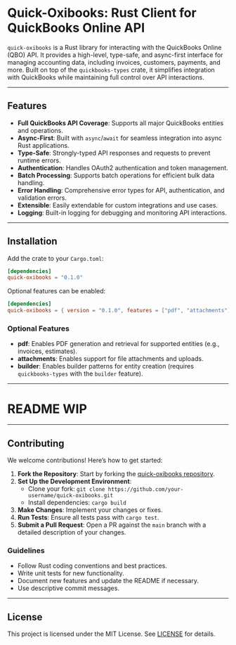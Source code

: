 # Quick-Oxibooks: Rust Client for QuickBooks Online API

<!-- [![Crates.io](https://img.shields.io/crates/v/quick-oxibooks)](https://crates.io/crates/quick-oxibooks)
[![Documentation](https://docs.rs/quick-oxibooks/badge.svg)](https://docs.rs/quick-oxibooks)
[![License](https://img.shields.io/crates/l/quick-oxibooks)](LICENSE) -->

`quick-oxibooks` is a Rust library for interacting with the QuickBooks Online (QBO) API. It provides a high-level, type-safe, and async-first interface for managing accounting data, including invoices, customers, payments, and more. Built on top of the `quickbooks-types` crate, it simplifies integration with QuickBooks while maintaining full control over API interactions.

---

## Features

- **Full QuickBooks API Coverage**: Supports all major QuickBooks entities and operations.
- **Async-First**: Built with `async`/`await` for seamless integration into async Rust applications.
- **Type-Safe**: Strongly-typed API responses and requests to prevent runtime errors.
- **Authentication**: Handles OAuth2 authentication and token management.
- **Batch Processing**: Supports batch operations for efficient bulk data handling.
- **Error Handling**: Comprehensive error types for API, authentication, and validation errors.
- **Extensible**: Easily extendable for custom integrations and use cases.
- **Logging**: Built-in logging for debugging and monitoring API interactions.

---

## Installation

Add the crate to your `Cargo.toml`:

```toml
[dependencies]
quick-oxibooks = "0.1.0"
```

Optional features can be enabled:

```toml
[dependencies]
quick-oxibooks = { version = "0.1.0", features = ["pdf", "attachments"] }
```

### Optional Features

- **pdf**: Enables PDF generation and retrieval for supported entities (e.g., invoices, estimates).
- **attachments**: Enables support for file attachments and uploads.
- **builder**: Enables builder patterns for entity creation (requires `quickbooks-types` with the `builder` feature).

---

# README WIP

---

## Contributing

We welcome contributions! Here’s how to get started:

1. **Fork the Repository**: Start by forking the [quick-oxibooks repository](https://github.com/your-repo/quick-oxibooks).
2. **Set Up the Development Environment**:
   - Clone your fork: `git clone https://github.com/your-username/quick-oxibooks.git`
   - Install dependencies: `cargo build`
3. **Make Changes**: Implement your changes or fixes.
4. **Run Tests**: Ensure all tests pass with `cargo test`.
5. **Submit a Pull Request**: Open a PR against the `main` branch with a detailed description of your changes.

### Guidelines

- Follow Rust coding conventions and best practices.
- Write unit tests for new functionality.
- Document new features and update the README if necessary.
- Use descriptive commit messages.

---

## License

This project is licensed under the MIT License. See [LICENSE](LICENSE) for details.

<!-- ---

## Documentation

For detailed documentation, visit [docs.rs/quick-oxibooks](https://docs.rs/quick-oxibooks). -->

